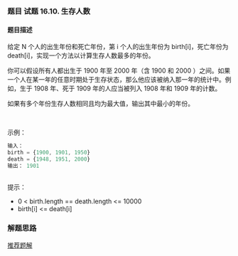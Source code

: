 ### 题目 试题 16.10. 生存人数
#### 题目描述
给定 N 个人的出生年份和死亡年份，第 i 个人的出生年份为 birth[i]，死亡年份为 death[i]，实现一个方法以计算生存人数最多的年份。

你可以假设所有人都出生于 1900 年至 2000 年（含 1900 和 2000 ）之间。如果一个人在某一年的任意时期处于生存状态，那么他应该被纳入那一年的统计中。例如，生于 1908 年、死于 1909 年的人应当被列入 1908 年和 1909 年的计数。

如果有多个年份生存人数相同且均为最大值，输出其中最小的年份。

 

示例：

```js
输入：
birth = {1900, 1901, 1950}
death = {1948, 1951, 2000}
输出： 1901
 
```

提示：

- 0 < birth.length == death.length <= 10000
- birth[i] <= death[i]

### 解题思路
[推荐题解](https://leetcode-cn.com/problems/living-people-lcci/solution/chai-fen-shu-zu-zhe-lei-ti-bi-jiao-dian-hpz8t/)